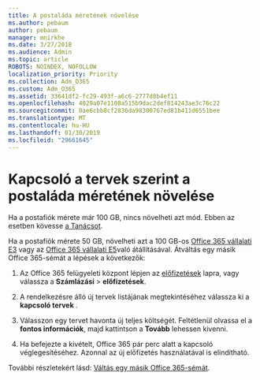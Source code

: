 ```yaml
---
title: A postaláda méretének növelése
ms.author: pebaum
author: pebaum
manager: mnirkhe
ms.date: 3/27/2018
ms.audience: Admin
ms.topic: article
ROBOTS: NOINDEX, NOFOLLOW
localization_priority: Priority
ms.collection: Adm_O365
ms.custom: Adm_O365
ms.assetid: 33641df2-fc29-493f-a6c6-2777d8b4ef11
ms.openlocfilehash: 4029a07e1108a515b9dac2def814243ae3c76c22
ms.sourcegitcommit: 0ae6cbb8cf2836da98300767ed81b411d6551bee
ms.translationtype: MT
ms.contentlocale: hu-HU
ms.lasthandoff: 01/30/2019
ms.locfileid: "29661645"
---
```

# <a name="switch-plans-to-increase-mailbox-size"></a>Kapcsoló a tervek szerint a postaláda méretének növelése

Ha a postafiók mérete már 100 GB, nincs növelheti azt mód. Ebben az esetben kövesse [a Tanácsot](https://support.office.com/client/e57572ff-0ba7-4782-ba5d-cdac3142ea71). 
  
Ha a postafiók mérete 50 GB, növelheti azt a 100 GB-os [Office 365 vállalati E3](https://products.office.com/business/office-365-enterprise-e3-business-software) vagy az [Office 365 vállalati E5](https://products.office.com/business/office-365-enterprise-e5-business-software)való átállításával. Átváltás egy másik Office 365-sémát a lépések a következők:
  
1. Az Office 365 felügyeleti központ lépjen az [előfizetések](https://go.microsoft.com/fwlink/p/?linkid=842054) lapra, vagy válassza a **Számlázási** \> **előfizetések**.
    
2. A rendelkezésre álló új tervek listájának megtekintéséhez válassza ki a **kapcsoló tervek** . 
    
3. Válasszon egy tervet havonta új teljes költségét. Feltétlenül olvassa el a **fontos információk**, majd kattintson a **Tovább** lehessen kivenni. 
    
4. Ha befejezte a kivételt, Office 365 pár perc alatt a kapcsoló véglegesítéséhez. Azonnal az új előfizetés használatával is elindítható.
    
További részletekért lásd: [Váltás egy másik Office 365-sémát](https://support.office.com/article/73318661-8f33-478b-bcc7-fb8d69dbb22a).
  

